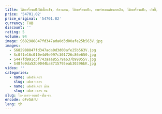 ```yaml
---
title: โต๊ะเครื่องแป้งไม้เนื้อแข็ง, ห้องนอน, โต๊ะเครื่องแป้ง, อพาร์ทเมนต์ขนาดเล็ก, โต๊ะเครื่องแป้ง, เก้าอี้, หวาย, กระจกอเนกประสงค์
price: '54701.02'
price_original: '54701.02'
currency: THB
discount: ''
rating: 5
volume: 94
image: S682988847fd347ada0d3d00afe25b563V.jpg
images:
  - S682988847fd347ada0d3d00afe25b563V.jpg
  - Sc0f1e16c010e4d9e997c301726c86e650.jpg
  - S447fd991c3f743aaa85579a637b99055v.jpg
  - S48fe9da52b9044ba8715795eab30396bK.jpg
video: ''
categories:
  - name: เฟอร์นิเจอร์
    slug: เฟอร-เจอร
  - name: เฟอร์นิเจอร์ บ้าน
    slug: เฟอร-เจอร-าน
slug: โต-ะเคร-องแป-งไม-เน
encode: oFv5ArU
lang: th
---
```

  